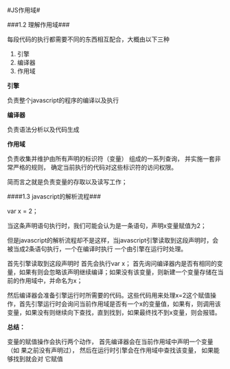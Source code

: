 #JS作用域#

###1.2 理解作用域###

每段代码的执行都需要不同的东西相互配合，大概由以下三种

1. 引擎
2. 编译器
3. 作用域


**引擎**  

负责整个javascript的程序的编译以及执行

**编译器**

负责语法分析以及代码生成

**作用域**

负责收集并维护由所有声明的标识符（变量） 组成的一系列查询， 并实施一套非常严格的规则， 确定当前执行的代码对这些标识符的访问权限。

简而言之就是负责变量的存取以及读写工作；

####1.3 javascript的解析流程###

var x = 2；  

当这条声明语句执行时，我们可能会认为是一条语句，声明x变量赋值为2；

但是javascript的解析流程却不是这样，当javascript引擎读取到这段声明时，会被当成2条语句执行，一个在编译时执行  一个由引擎在运行时处理。

首先引擎读取到这段声明时  首先会执行var x；  首先询问编译器内是否有相同的变量，如果有则会忽略该声明继续编译；如果没有该变量，则新建一个变量存储在当前的作用域中，并命名为x；

然后编译器会准备引擎运行时所需要的代码。这些代码用来处理x=2这个赋值操作，首先引擎运行时会询问当前作用域是否有一个x的变量值，如果有，则调用该变量，如果没有则继续向下查找，直到找到，如果最终找不到x变量，则会报错。

**总结：** 

变量的赋值操作会执行两个动作， 首先编译器会在当前作用域中声明一个变量（如
果之前没有声明过）， 然后在运行时引擎会在作用域中查找该变量， 如果能够找到就会对
它赋值


